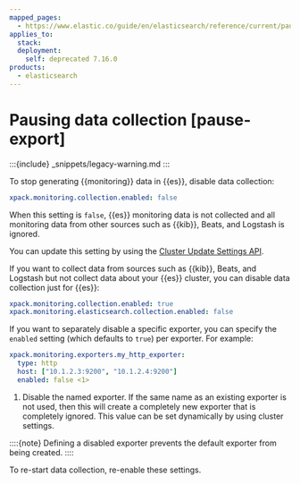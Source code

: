 ```yaml
---
mapped_pages:
  - https://www.elastic.co/guide/en/elasticsearch/reference/current/pause-export.html
applies_to:
  stack:
  deployment:
    self: deprecated 7.16.0
products:
  - elasticsearch
---
```



# Pausing data collection [pause-export]

:::{include} _snippets/legacy-warning.md
:::

To stop generating {{monitoring}} data in {{es}}, disable data collection:

```yaml
xpack.monitoring.collection.enabled: false
```

When this setting is `false`, {{es}} monitoring data is not collected and all monitoring data from other sources such as {{kib}}, Beats, and Logstash is ignored.

You can update this setting by using the [Cluster Update Settings API](https://www.elastic.co/docs/api/doc/elasticsearch/operation/operation-cluster-put-settings).

If you want to collect data from sources such as {{kib}}, Beats, and Logstash but not collect data about your {{es}} cluster, you can disable data collection just for {{es}}:

```yaml
xpack.monitoring.collection.enabled: true
xpack.monitoring.elasticsearch.collection.enabled: false
```

If you want to separately disable a specific exporter, you can specify the `enabled` setting (which defaults to `true`) per exporter. For example:

```yaml
xpack.monitoring.exporters.my_http_exporter:
  type: http
  host: ["10.1.2.3:9200", "10.1.2.4:9200"]
  enabled: false <1>
```

1. Disable the named exporter. If the same name as an existing exporter is not used, then this will create a completely new exporter that is completely ignored. This value can be set dynamically by using cluster settings.


::::{note} 
Defining a disabled exporter prevents the default exporter from being created.
::::


To re-start data collection, re-enable these settings.

